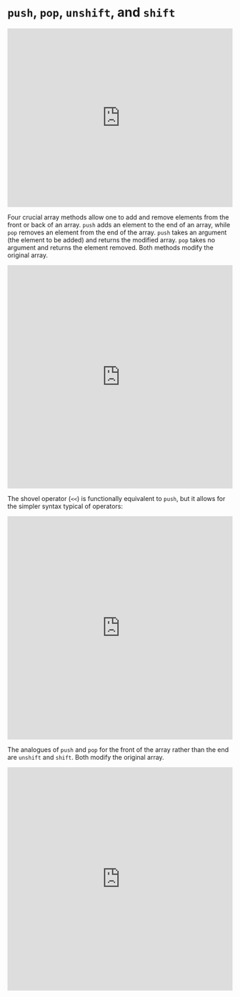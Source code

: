 # `push`, `pop`, `unshift`, and `shift`

<iframe src="https://player.vimeo.com/video/182440643?rel=0&autoplay=1" width="100%" height="400px" frameborder="0" webkitallowfullscreen="" mozallowfullscreen="" allowfullscreen="" style="line-height: 1.6em;" rel="line-height: 1.6em;"></iframe>

Four crucial array methods allow one to add and remove elements from the front
or back of an array. `push` adds an element to the end of an array, while `pop`
removes an element from the end of the array. `push` takes an argument (the
element to be added) and returns the modified array. `pop` takes no argument and
returns the element removed. Both methods modify the original array.

<iframe frameborder="0" width="100%" height="500px" src="https://repl.it/GD3i/39?lite=true"></iframe>

The shovel operator (`<<`) is functionally equivalent to `push`, but it allows
for the simpler syntax typical of operators:

<iframe frameborder="0" width="100%" height="500px" src="https://repl.it/GD3i/40?lite=true"></iframe>

The analogues of `push` and `pop` for the front of the array rather than the end
are `unshift` and `shift`. Both modify the original array.

<iframe frameborder="0" width="100%" height="500px" src="https://repl.it/GD3i/41?lite=true"></iframe>
